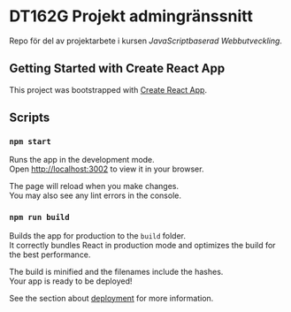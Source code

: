 # DT162G Projekt admingränssnitt
Repo för del av projektarbete i kursen *JavaScriptbaserad Webbutveckling*.

## Getting Started with Create React App

This project was bootstrapped with [Create React App](https://github.com/facebook/create-react-app).

## Scripts

### `npm start`

Runs the app in the development mode.\
Open [http://localhost:3002](http://localhost:3002) to view it in your browser.

The page will reload when you make changes.\
You may also see any lint errors in the console.

### `npm run build`

Builds the app for production to the `build` folder.\
It correctly bundles React in production mode and optimizes the build for the best performance.

The build is minified and the filenames include the hashes.\
Your app is ready to be deployed!

See the section about [deployment](https://facebook.github.io/create-react-app/docs/deployment) for more information.